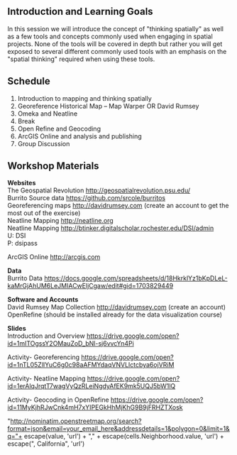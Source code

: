 ## Introduction and Learning Goals

In this session we will introduce the concept of "thinking spatially" as well as a few tools and concepts commonly used when engaging in spatial projects.  None of the tools will be covered in depth but rather you will get exposed to several different commonly used tools with an emphasis on the "spatial thinking" required when using these tools.

## Schedule
1. Introduction to mapping and thinking spatially
2. Georeference Historical Map – Map Warper OR David Rumsey
3. Omeka and Neatline
4. Break 
5. Open Refine and Geocoding
7. ArcGIS Online and analysis and publishing
8. Group Discussion

## Workshop Materials
**Websites**  
The Geospatial Revolution http://geospatialrevolution.psu.edu/  
Burrito Source data https://github.com/srcole/burritos  
Georeferencing maps http://davidrumsey.com (create an account to get the most out of the exercise)  
Neatline Mapping http://neatline.org  
Neatline Mapping http://btinker.digitalscholar.rochester.edu/DSI/admin   
U: DSI  
P: dsipass  

ArcGIS Online http://arcgis.com  

**Data**  
Burrito Data https://docs.google.com/spreadsheets/d/18HkrklYz1bKpDLeL-kaMrGjAhUM6LeJMIACwEljCgaw/edit#gid=1703829449  

**Software and Accounts**  
David Rumsey Map Collection http://davidrumsey.com (create an account)  
OpenRefine (should be installed already for the data visualization course)

**Slides**  
Introduction and Overview https://drive.google.com/open?id=1mITOgssY2OMauZoD_bNl-sj6vvcYn4Pi  
  
Activity- Georeferencing https://drive.google.com/open?id=1nTL05ZlIYuC6g0c98aAFMYdaqVNVLlctcbya6ojVRiM  
  
Activity- Neatline Mapping https://drive.google.com/open?id=1erAlqJrqtT7wagVyQzRLeiNgdyAfEK9mk5UQJ5bW1lQ  
  
Activity- Geocoding in OpenRefine https://drive.google.com/open?id=11MyKjhRJwCnk4mH7xYIPEGkHhMjKhG9B9jFRHZTXosk    

"http://nominatim.openstreetmap.org/search?format=json&email=your_email_here&addressdetails=1&polygon=0&limit=1&q="+ escape(value, 'url') + "," + escape(cells.Neighborhood.value, 'url') + escape(", California", 'url')

